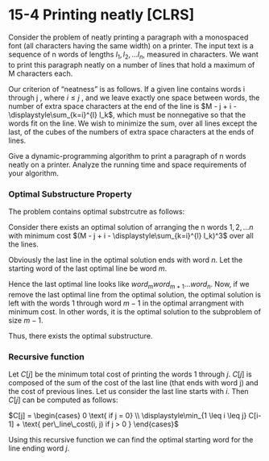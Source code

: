 # 15-4 Printing neatly [CLRS] 

Consider the problem of neatly printing a paragraph with a monospaced font (all characters having the same width) on a printer. The input text is a sequence of n words of lengths $l_1, l_2, \dots l_n$, measured in characters. We want to print this paragraph neatly on a number of lines that hold a maximum of M characters each. 

Our criterion of “neatness” is as follows. If a given line contains words i through j , where $i \leq j$ , and we leave exactly one space between words, the number of extra space characters at the end of the line is $M - j + i - \displaystyle\sum_{k=i}^{l} l_k$, which must be nonnegative so that the words fit on the line. We wish to minimize the sum, over all lines except the last, of the cubes of the numbers of extra space characters at the ends of lines. 

Give a dynamic-programming algorithm to print a paragraph of n words neatly on a printer. Analyze the running time and space requirements of your algorithm.


### Optimal Substructure Property
The problem contains optimal substrcutre as follows:

Consider there exists an optimal solution of arranging the n words $1, 2, \dots n$   with minimum cost $(M - j + i - \displaystyle\sum_{k=i}^{l} l_k)^3$ over all the lines.

Obviously the last line in the optimal solution ends with word $n$. Let the starting word of the last optimal line be word $m$.

Hence the last optimal line looks like $word_m word_{m+1} \dots word_n$.
Now, if we remove the last optimal line from the optimal solution, the optimal solution is left with the words $1$ through word $m-1$ in the optimal arrangment with minimum cost. In other words, it is the optimal solution to the subproblem of size $m-1$.

Thus, there exists the optimal substructure. 

### Recursive function

Let $C[j]$ be the minimum total cost of printing the words $1$ through $j$.  $C[j]$ is composed of the sum of the cost of the last line (that ends with word j) and the cost of previous lines. Let us consider the last line starts with $i$. Then $C[j]$ can be computed as follows:

$C[j] = \begin{cases} 
0   \text{ if j = 0} \\
\displaystyle\min_{1  \leq i \leq j} C[i-1] + \text{ per\_line\_cost(i, j)  if j > 0 }
\end{cases}$

Using this recursive function we can find the optimal starting word for the line ending word $j$. 





